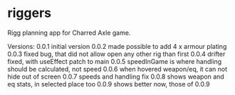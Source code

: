 # riggers

Rigg planning app for Charred Axle game.

Versions:
0.0.1 initial version
0.0.2 made possible to add 4 x armour plating
0.0.3 fixed bug, that did not allow open any other rig than first
0.0.4 drifter fixed, with useEffect patch to main
0.0.5 speedInGame is where handling should be calculated, not speed
0.0.6 when hovered weapon/eq, it can not hide out of screen
0.0.7 speeds and handling fix
0.0.8 shows weapon and eq stats, in selected place too
0.0.9 shows better now, those of 0.0.9